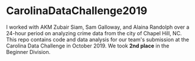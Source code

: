 # CarolinaDataChallenge2019
I worked with AKM Zubair Siam, Sam Galloway, and Alaina Randolph over a 24-hour period on analyzing crime data from the city of Chapel Hill, NC. 
This repo contains code and data analysis for our team's submission at the Carolina Data Challenge in October 2019. 
We took **2nd place** in the Beginner Division.

